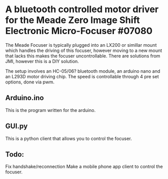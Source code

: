 # A bluetooth controlled motor driver for the Meade Zero Image Shift Electronic Micro-Focuser #07080

The Meade Focuser is typically plugged into an LX200 or simillar mount which handles the driving of this focuser, 
however moving to a new mount that lacks this makes the focuser uncontrollable. There are solutions from JMI, however this is a DIY solution.

The setup involves an HC-05/06? bluetooth module, an arduino nano and an L293D motor driving chip.
The speed is controllable through 4 pre set options, done via pwm. 

## Arduino.ino 
This is the program written for the arduino. 

## GUI.py 
This is a python client that allows you to control the focuser. 

## Todo:
Fix handshake/reconnection
Make a mobile phone app client to control the focuser.
